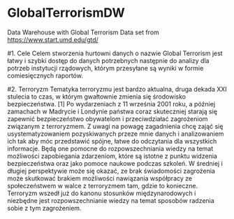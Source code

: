 # GlobalTerrorismDW
Data Warehouse with Global Terrorism Data set from https://www.start.umd.edu/gtd/

#1. Cele
Celem stworzenia hurtowni danych o nazwie Global Terrorism jest łatwy i szybki dostęp do danych potrzebnych następnie do analizy dla potrzeb instytucji rządowych, którym przesyłane są wyniki w formie comiesięcznych raportów. 

#2. Terroryzm
Tematyka terroryzmu jest bardzo aktualna, druga dekada XXI stulecia to czas, w którym gwałtownie zmienia się środowisko bezpieczeństwa. [1] Po wydarzeniach z 11 września 2001 roku, a później zamachach w Madrycie i Londynie państwa coraz skuteczniej starają się zapewnić bezpieczeństwo obywatelom i przeciwdziałać zagrożeniom związanym z terroryzmem. 
Z uwagi na powagę zagadnienia chcę zająć się usystematyzowaniem pozyskiwanych przeze mnie danych i analizowaniem ich tak aby móc przedstawić spójne, łatwe do odczytania dla wszystkich informacje. Będą one pomocne do rozpowszechniania wiedzy na temat możliwości zapobiegania zdarzeniom, które są istotne z punktu widzenia bezpieczeństwa oraz jako pomoce naukowe podczas szkoleń. W średniej i długiej perspektywie może się okazać, ze brak świadomości zagrożenia może skutkować brakiem możliwości nawiązania współpracy ze społeczeństwem w walce z terroryzmem tam, gdzie to konieczne. Terroryzm wszedł już do kanonu stosunków międzynarodowych i niezbędne jest rozpowszechnianie wiedzy na temat sposobów radzenia sobie z tym zagrożeniem.
